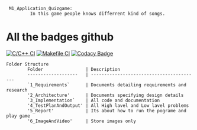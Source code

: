      M1_Application_Quizgame:
             In this game people knows differrent kind of songs. 
             
 # All the badges github
 [![C/C++ CI](https://github.com/Susabhan/c-quiz-/actions/workflows/c-cpp.yml/badge.svg)](https://github.com/Susabhan/c-quiz-/actions/workflows/c-cpp.yml)
[![Makefile CI](https://github.com/Susabhan/M1_Application_Quizgame/actions/workflows/makefile.yml/badge.svg)](https://github.com/Susabhan/M1_Application_Quizgame/actions/workflows/makefile.yml)
[![Codacy Badge](https://app.codacy.com/project/badge/Grade/d4c7c7e9dc8f418dac5f6c42048a1d50)](https://www.codacy.com/gh/Susabhan/M1_Application_Quizgame/dashboard?utm_source=github.com&amp;utm_medium=referral&amp;utm_content=Susabhan/M1_Application_Quizgame&amp;utm_campaign=Badge_Grade)

    Folder Structure
            Folder                | Description
            -------------------   | -----------------------------------------
            `1_Requirements`      | Documents detailing requirements and research
            '2_Architecture'      | Documents specifying design details
            `3_Implementation`    | All code and documentation
            '4_TestPlanAndOutput' | All High lavel and Low lavel problems
            '5_Report'            | Its about how to run the pograme and play game
            '6_ImageAndVideo'     | Store images only
